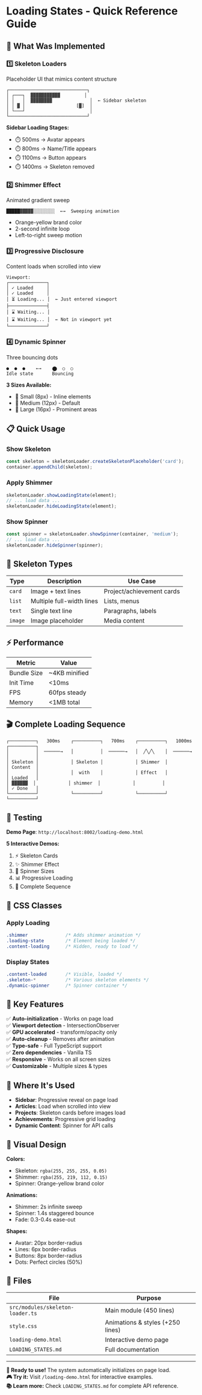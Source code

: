 # Loading States - Quick Reference Guide

## 🎯 What Was Implemented

### 1️⃣ **Skeleton Loaders** 
Placeholder UI that mimics content structure
```
┌─────────────────────────────┐
│ ┌───┐  ▓▓▓▓▓▓▓▓▓▓▓         │
│ │   │  ▓▓▓▓▓▓▓▓              │  ← Sidebar skeleton
│ │ ▓ │                   [▓]  │
│ └───┘                        │
└─────────────────────────────┘
```

**Sidebar Loading Stages:**
- ⏱️ 500ms → Avatar appears
- ⏱️ 800ms → Name/Title appears  
- ⏱️ 1100ms → Button appears
- ⏱️ 1400ms → Skeleton removed

### 2️⃣ **Shimmer Effect** 
Animated gradient sweep
```
█████▓▓▓▓▓░░░░░░░░  ←→  Sweeping animation
```
- Orange-yellow brand color
- 2-second infinite loop
- Left-to-right sweep motion

### 3️⃣ **Progressive Disclosure** 
Content loads when scrolled into view
```
Viewport:
┌──────────────┐
│ ✓ Loaded     │
│ ✓ Loaded     │
│ ⏳ Loading... │  ← Just entered viewport
├──────────────┤
│ ⌛ Waiting... │
│ ⌛ Waiting... │  ← Not in viewport yet
└──────────────┘
```

### 4️⃣ **Dynamic Spinner** 
Three bouncing dots
```
●  ●  ●    ←→    ⬤  ○  ○  
Idle state       Bouncing
```

**3 Sizes Available:**
- 🔹 Small (8px) - Inline elements
- 🔹 Medium (12px) - Default
- 🔹 Large (16px) - Prominent areas

## 📋 Quick Usage

### Show Skeleton
```typescript
const skeleton = skeletonLoader.createSkeletonPlaceholder('card');
container.appendChild(skeleton);
```

### Apply Shimmer
```typescript
skeletonLoader.showLoadingState(element);
// ... load data ...
skeletonLoader.hideLoadingState(element);
```

### Show Spinner
```typescript
const spinner = skeletonLoader.showSpinner(container, 'medium');
// ... load data ...
skeletonLoader.hideSpinner(spinner);
```

## 🎨 Skeleton Types

| Type | Description | Use Case |
|------|-------------|----------|
| `card` | Image + text lines | Project/achievement cards |
| `list` | Multiple full-width lines | Lists, menus |
| `text` | Single text line | Paragraphs, labels |
| `image` | Image placeholder | Media content |

## ⚡ Performance

| Metric | Value |
|--------|-------|
| Bundle Size | ~4KB minified |
| Init Time | <10ms |
| FPS | 60fps steady |
| Memory | <1MB total |

## 🎬 Complete Loading Sequence

```
┌──────────┐   300ms    ┌──────────┐   700ms    ┌──────────┐   1000ms   ┌──────────┐
│          │  ──────→   │          │  ──────→   │  ╱╲╱╲    │  ──────→   │          │
│ Skeleton │            │ Skeleton │            │ Shimmer  │            │ Content  │
│          │            │  with    │            │ Effect   │            │ Loaded   │
│ ▓▓▓▓▓▓  │            │ shimmer  │            │          │            │ ✓ Done   │
└──────────┘            └──────────┘            └──────────┘            └──────────┘
```

## 🧪 Testing

**Demo Page**: `http://localhost:8002/loading-demo.html`

**5 Interactive Demos:**
1. ⚡ Skeleton Cards
2. ✨ Shimmer Effect
3. 🔄 Spinner Sizes
4. 📊 Progressive Loading
5. 🎯 Complete Sequence

## 🔧 CSS Classes

### Apply Loading
```css
.shimmer              /* Adds shimmer animation */
.loading-state        /* Element being loaded */
.content-loading      /* Hidden, ready to load */
```

### Display States
```css
.content-loaded       /* Visible, loaded */
.skeleton-*           /* Various skeleton elements */
.dynamic-spinner      /* Spinner container */
```

## 🎯 Key Features

✅ **Auto-initialization** - Works on page load  
✅ **Viewport detection** - IntersectionObserver  
✅ **GPU accelerated** - transform/opacity only  
✅ **Auto-cleanup** - Removes after animation  
✅ **Type-safe** - Full TypeScript support  
✅ **Zero dependencies** - Vanilla TS  
✅ **Responsive** - Works on all screen sizes  
✅ **Customizable** - Multiple sizes & types  

## 📱 Where It's Used

- **Sidebar**: Progressive reveal on page load
- **Articles**: Load when scrolled into view
- **Projects**: Skeleton cards before images load
- **Achievements**: Progressive grid loading
- **Dynamic Content**: Spinner for API calls

## 🎨 Visual Design

**Colors:**
- Skeleton: `rgba(255, 255, 255, 0.05)`
- Shimmer: `rgba(255, 219, 112, 0.15)` 
- Spinner: Orange-yellow brand color

**Animations:**
- Shimmer: 2s infinite sweep
- Spinner: 1.4s staggered bounce
- Fade: 0.3-0.4s ease-out

**Shapes:**
- Avatar: 20px border-radius
- Lines: 6px border-radius
- Buttons: 8px border-radius
- Dots: Perfect circles (50%)

## 📖 Files

| File | Purpose |
|------|---------|
| `src/modules/skeleton-loader.ts` | Main module (450 lines) |
| `style.css` | Animations & styles (+250 lines) |
| `loading-demo.html` | Interactive demo page |
| `LOADING_STATES.md` | Full documentation |

---

**🚀 Ready to use!** The system automatically initializes on page load.  
**🎮 Try it:** Visit `/loading-demo.html` for interactive examples.  
**📚 Learn more:** Check `LOADING_STATES.md` for complete API reference.
